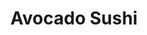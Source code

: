 ---
layout: place
title: "Avocado Sushi"
permalink: /new-york/staten-island/avocado-sushi.html
stateAbbr: NY
stateName: New York
cityName: Staten Island
seo:
  name: "Avocado Sushi"
  type: Restaurant
  links: null
description: "Avocado Sushi serves delicious sushi in Staten Island, New York. Try fresh Japanese dishes for a great dining experience. "
place_id: ChIJbTiZmq1LwokRoeJ7536OTvQ
photos:
  - name: >-
      places/ChIJbTiZmq1LwokRoeJ7536OTvQ/photos/AeeoHcKGQ9ToS3tBSiANmpdWHU5qZ9UmjqKU_rc6jeK1Wc-UZgOay4TZz1mJCBqAspKgkVN8XkZQo5M1Ar1yyvakF3m1tT-4Wz93-UFZSTQN-Sg1zQQabRrV5NTSiE8xU2MC9tmJrj5HnfWbD1_W6-H00xHIcU5lie8IIP0irUFOQPpZddW4niuOkANDy1J6Q5CveZTKEyoHwd0JUSR1ML-AdCuri8cQRqew_QP1tE7V4wr3O0HzTVCXoEPjarH5pXt32S2-VED0kC3E7Iq59cZFwTR4KNCxATrCfemNfiDFPBAeGA
    widthPx: 4032
    heightPx: 3024
    authorAttributions:
      - displayName: Avocado Sushi
        uri: https://maps.google.com/maps/contrib/107209733272866095942
        photoUri: >-
          https://lh3.googleusercontent.com/a-/ALV-UjVifcmucBj2H-gw9F66mqf85umefAhto_5Ux1Y79ppfRw0jT-s=s100-p-k-no-mo
    flagContentUri: >-
      https://www.google.com/local/imagery/report/?cb_client=maps_api_places.places_api&image_key=!1e10!2sAF1QipMdnsA1pwssq0WoywRhOQ-BVzour65kLbylxmCJ&hl=en-US
    googleMapsUri: >-
      https://www.google.com/maps/place//data=!3m4!1e2!3m2!1sAF1QipMdnsA1pwssq0WoywRhOQ-BVzour65kLbylxmCJ!2e10!4m2!3m1!1s0x89c24bad9a99386d:0xf44e8e7ee77be2a1
  - name: >-
      places/ChIJbTiZmq1LwokRoeJ7536OTvQ/photos/AeeoHcL5qPrjPmof1Ttohkrhpddj5Y9OrYgmG9C3UG4-fmcu0hbXdetMtSUgvF_ubTBKehRjkooK2wbAOCtXywLmou_pgQTFg-XExDtktyivax4wWxtNCSe_AUpaCIXfpezfQTUmIui-u8tfWQvWuIdAdkcyihfZsrtEitqU_f0y6Wh7J2RSFysxEn2IAMjcWqUgw5wkc8aOm0H4h5XmBZi-J_3aQdltCZPQSacupN8vKYeddwH6xFuyr6dxEXmm_4JNE4fmFn4KXqJCKsUcPE40clIQaJHku9H_19LCiWzxOKWkag
    widthPx: 1242
    heightPx: 2208
    authorAttributions:
      - displayName: Avocado Sushi
        uri: https://maps.google.com/maps/contrib/107209733272866095942
        photoUri: >-
          https://lh3.googleusercontent.com/a-/ALV-UjVifcmucBj2H-gw9F66mqf85umefAhto_5Ux1Y79ppfRw0jT-s=s100-p-k-no-mo
    flagContentUri: >-
      https://www.google.com/local/imagery/report/?cb_client=maps_api_places.places_api&image_key=!1e10!2sAF1QipOaLAq_wrdUoJqZq_1zLR1d1shLxKeuTNqS-ZV3&hl=en-US
    googleMapsUri: >-
      https://www.google.com/maps/place//data=!3m4!1e2!3m2!1sAF1QipOaLAq_wrdUoJqZq_1zLR1d1shLxKeuTNqS-ZV3!2e10!4m2!3m1!1s0x89c24bad9a99386d:0xf44e8e7ee77be2a1
  - name: >-
      places/ChIJbTiZmq1LwokRoeJ7536OTvQ/photos/AeeoHcKRC5A6JOX1hG-yoZKHBqvB1MgzrhXd2b1eXrvmZ1-pjJH8cG0tDkGJ932rSYUewR_GlEfPsa0aZGneoesrwnlFgxhfoJAkXo1xSIQMg-b7ND_BwlS9JRd7avgypyX1jlA4qy-3N6n1yf9bat4GHiuMyZpB4ifeBMRlLeNvf8DdQze_z8xt443Vy9HyX-YT8BiDGqiGH0hR7tKgZG0AXcVArAdrsU7kWf_ni7PhtBTGHcRvFITeMX5OpPZkD-udmQsbEK-VXMlRnFpI0ae7uxuWE1rVhSw8XPqV6FZhXp7Qx3wVRPiCfTg8NsUPZOISHrgE9Fe99U1KGMiLFVPdOMJVvQ6hstn-XfV0fWMStHHKCZUZfIh3lak7n10B7X8m40-oCv88sRI2ZLEh1HUll14HSuy67BzANlEIN64eISs
    widthPx: 1087
    heightPx: 1265
    authorAttributions:
      - displayName: Minnie Cutz
        uri: https://maps.google.com/maps/contrib/101365458565089344044
        photoUri: >-
          https://lh3.googleusercontent.com/a-/ALV-UjXFagH_ZcJXEmGuCx06t9sN1MLpF8_dzbbHTJvAmo4lE7ywtGQ=s100-p-k-no-mo
    flagContentUri: >-
      https://www.google.com/local/imagery/report/?cb_client=maps_api_places.places_api&image_key=!1e10!2sCIHM0ogKEICAgICrltWAMQ&hl=en-US
    googleMapsUri: >-
      https://www.google.com/maps/place//data=!3m4!1e2!3m2!1sCIHM0ogKEICAgICrltWAMQ!2e10!4m2!3m1!1s0x89c24bad9a99386d:0xf44e8e7ee77be2a1
  - name: >-
      places/ChIJbTiZmq1LwokRoeJ7536OTvQ/photos/AeeoHcLlrpIQhQ6AzLf4uw-qwq3PSgVEQY9OOC_q639Wq07r7ZoSCX5yae08zRWdqPHngyJF7TQLWsQaOJRvMikMuQoSNviM9H7ns238lK2bNchTsRZImTX1WUQc2US34AWkueLYX7ZfeG_5T3j38Mf0SqkGFk0jAuGR66cYJdGueEXvF0xuReypKZogz_rgSaDuT9oYjeiGrSGLSyrhKHbwoZSBa3Wb6RMQDFADdtbIdYg39xawOTkcawvaIFdcqHMO1Zrp9ulbAX3UxVcRvDnACU-compeayH8yiK42lby4PmseBVsn5zINbub7gjL96YfgsWMyztmsmK7OOv2zApEi--IKGviEXa2lEpWzzbgbGCUm3TXnEZ89mkmKtl7sndubKc3OZj8_02MnRUFXVtvvb7uyQT3CZpzLCalSxU2UVxhZw
    widthPx: 2850
    heightPx: 2800
    authorAttributions:
      - displayName: Duke Nukem
        uri: https://maps.google.com/maps/contrib/102822142307308115409
        photoUri: >-
          https://lh3.googleusercontent.com/a-/ALV-UjXajJBFpfO8UN4HsnqXXkCsXeUy9w-Lbr-1eslGPmHnZLpjvWMK=s100-p-k-no-mo
    flagContentUri: >-
      https://www.google.com/local/imagery/report/?cb_client=maps_api_places.places_api&image_key=!1e10!2sCIHM0ogKEICAgIDTy72gSw&hl=en-US
    googleMapsUri: >-
      https://www.google.com/maps/place//data=!3m4!1e2!3m2!1sCIHM0ogKEICAgIDTy72gSw!2e10!4m2!3m1!1s0x89c24bad9a99386d:0xf44e8e7ee77be2a1
  - name: >-
      places/ChIJbTiZmq1LwokRoeJ7536OTvQ/photos/AeeoHcIaSUiFX1i0Whr8MBc-I81ZQABteCxd12E4iAiV-UyK1HTmvVQ4kZpu-ebVstZ1pTxAYIbxu1QkU8eScNqW6xERRrDY80pvI0FrVivCYnL1ePTUKqsxJ7fubE_9Akuh0F2ZGbC50lGDjasdezZHGCD8V-sLb5OltBe3E5o7BkaKaBTZXOoTW52JJV9NJR9NSnk8o6Ri6qOB6IkfS2MMKPl3R-NMCLSi1OpO9HPs-61AiRqOoKBqMu031uooH1quFXVA2wmKLJ-OzcTJDy0qv3O1Z1eFqKBrANCOkV-4eVL5oqdANtbHJsX41IXL5nfDhVorB1qpB-1KAYd2ADSTPGOJEAnsq7dyKEprf0DgVR9odFCb3Q2fqebwig7ukPs8I13N83tteFMutwaWo3VoQN-Jm8zj7rDmhZyV6ZimjlwvhjlU
    widthPx: 3159
    heightPx: 3024
    authorAttributions:
      - displayName: Olga S.
        uri: https://maps.google.com/maps/contrib/115512849277108639223
        photoUri: >-
          https://lh3.googleusercontent.com/a/ACg8ocImoZb5vHpdjg_CxI0Z-0fU_7UAxeNYuD09r7fol-5k9t-VbQ=s100-p-k-no-mo
    flagContentUri: >-
      https://www.google.com/local/imagery/report/?cb_client=maps_api_places.places_api&image_key=!1e10!2sCIHM0ogKEICAgICOsqe_5AE&hl=en-US
    googleMapsUri: >-
      https://www.google.com/maps/place//data=!3m4!1e2!3m2!1sCIHM0ogKEICAgICOsqe_5AE!2e10!4m2!3m1!1s0x89c24bad9a99386d:0xf44e8e7ee77be2a1
  - name: >-
      places/ChIJbTiZmq1LwokRoeJ7536OTvQ/photos/AeeoHcKtLVYesuZZAqFzVM2XYVytUfGIRGVk_p5zXL0JFgQEAXZTmef6n0ki8DAN6oy3hAWSoMV2D-dAd4yQWdZK7l-BBVyyUfTagk5EzuuBveO_vWJ6-EQMj2Xhc3nwMixFKqfx-CYR1ulBZd6RfyPHDy1udQSPK4S4eNE1QQq7N40esc9M4vdsz_0t-RSUNQlxN6ah5ot5S4YNYncu2oKZtRorSHF2LE4TReO9Xhc5Kn0Z8Lb5-NLtOeva2_I2bpMY0d8OomwdXBEUWQnFistu9HwOUbS0PInjfUZF1qNXKxQIvBJ-8I2-_E2CazNwJnY32X-SwybHViatJ5MwY-NOVMzqkw9ZXKx7YYfWZf8E-O6IerLeRDdeF7hvhtbMsZcO8THoqn11BhKyKDUbumAGOTSLYDIpJT5b5ezMc1g9xoXmS4La
    widthPx: 3024
    heightPx: 4032
    authorAttributions:
      - displayName: Nicolas puma
        uri: https://maps.google.com/maps/contrib/108293790157876672473
        photoUri: >-
          https://lh3.googleusercontent.com/a/ACg8ocK7Gjwb27o0fG6L3TbmarUVS_ud2-dy1oooizEeFWPuJocc=s100-p-k-no-mo
    flagContentUri: >-
      https://www.google.com/local/imagery/report/?cb_client=maps_api_places.places_api&image_key=!1e10!2sCIHM0ogKEICAgIDes-GBtwE&hl=en-US
    googleMapsUri: >-
      https://www.google.com/maps/place//data=!3m4!1e2!3m2!1sCIHM0ogKEICAgIDes-GBtwE!2e10!4m2!3m1!1s0x89c24bad9a99386d:0xf44e8e7ee77be2a1
  - name: >-
      places/ChIJbTiZmq1LwokRoeJ7536OTvQ/photos/AeeoHcKt1WlFV6bXwjhbHblwyQWgT2mmO7sIbAjK1q0lJlS2rFVjLLuxE1jwM3i-V9ghFzN0G_WXWVjUrWJtbzPgyGHFP2bbW9JFXE6gaOLdwLk6psYLuoSiaFvDkw1s7uyBsxfGFMzg07g1eGkhptX4b0T6ieylc9osbEBQxKqVKIhl_FJkMpMOB5OnQuyoCe1TblD9pHrnLklLixulhNxzEgg2HW1Y-kCwwEoBrbEmE7R-MiUm1JoOFd-zRIG3lNf0Ro2fC3s1ZL-phGTZLp6nNA_U4O7KVW0ZtIc_v-3Fm5KAX2YeK5axjg77Ts0QEB-8jYqEVJWgDX5RHfLd-M7WziVjV7PWJEL73cCwwImA6nWo1saD-5exZuSMDgVGGWoTPvCN--m3QrhZi2KHZtFOC05DASY-eozRQsig8hngKQVWQg
    widthPx: 3024
    heightPx: 4032
    authorAttributions:
      - displayName: Karina wang
        uri: https://maps.google.com/maps/contrib/111730925198515907688
        photoUri: >-
          https://lh3.googleusercontent.com/a/ACg8ocKc6RXZ5Kf9VrBQQMU_2MB-OvalYjaSAbftvGoiPpUIaqBh_Q=s100-p-k-no-mo
    flagContentUri: >-
      https://www.google.com/local/imagery/report/?cb_client=maps_api_places.places_api&image_key=!1e10!2sCIHM0ogKEICAgICHkLK8IA&hl=en-US
    googleMapsUri: >-
      https://www.google.com/maps/place//data=!3m4!1e2!3m2!1sCIHM0ogKEICAgICHkLK8IA!2e10!4m2!3m1!1s0x89c24bad9a99386d:0xf44e8e7ee77be2a1
  - name: >-
      places/ChIJbTiZmq1LwokRoeJ7536OTvQ/photos/AeeoHcJuGRFITycHl-EmWc_6WKZXLRHFZ8G8cUoIFSOSoze_1TqPVGqFBp6SYQlKxG9fO_o6hF9Vh1Slne93U4NJ0Q4zINZRlK5igncZCFNeOJ4K3xjhpMqO1bNWhzk5crdE-bhh8UVwFOfolwG5XijUr8DagPx_jhp9S8_KaUwH_k1Gt2eVTEDplRk8llfb__0pSLXPZWIS0Kv1jv8QGPT_NPQKYyOBp-7iHqrZtnT-j2OF0EJadN_XfuflRvgoGX_t7PWp5Bi56bX5QPEFc2qtnNu9TZh7DRQYRZLOaTG4B_eeydVFq8did-CnfXbp0NNBvLYfiOGdrTegsHa_wWjSRZvKSr-cTWuMtIjNrQpdQySdRXtrg-2izqduq2OqT0liUH1_NzxXF3aqNf9iy7TiJbK8jsOPTjzZhK9nHHwPudLAzg
    widthPx: 4000
    heightPx: 3000
    authorAttributions:
      - displayName: Donald Sheehan
        uri: https://maps.google.com/maps/contrib/112801539853914183578
        photoUri: >-
          https://lh3.googleusercontent.com/a-/ALV-UjXqU2gZ8iE4ymZFspW4R_n2hglwEjM6UVWEJ3W_hzeLvxfZ2Kot=s100-p-k-no-mo
    flagContentUri: >-
      https://www.google.com/local/imagery/report/?cb_client=maps_api_places.places_api&image_key=!1e10!2sCIHM0ogKEICAgIDanuyyeA&hl=en-US
    googleMapsUri: >-
      https://www.google.com/maps/place//data=!3m4!1e2!3m2!1sCIHM0ogKEICAgIDanuyyeA!2e10!4m2!3m1!1s0x89c24bad9a99386d:0xf44e8e7ee77be2a1
  - name: >-
      places/ChIJbTiZmq1LwokRoeJ7536OTvQ/photos/AeeoHcKpmtLSZLbBzSuiq5QZAMT1D_vE68LKo7tfblzYKvPR7A4-E85VsWcJPXMRPIScMsZFQnglZ70Tu0XmAcm8PYVS5x60TlTHi6nZNJmoFxv5Msg94gUugrBdZqPDNLliA8g6J0_QpuScZGcyrklYGnYorGq82alRok5Shfq7cGV5T6JfjXWbfatXDXOSN7DlyTlqLKaa54zZPKz0TmLjE9yaYRaNkBsyY9KhT58uHuMBKFKHSYQpAgPDawAXQSfmqbhkff59g_Mn8Qo9mHlz0kuLh63NedvyklvIPb9Ddxh2WictLjt_HQwbHFO4JG9cm9Ul_fA07WwQOs0Lb60HhWn2e9_yZgB5ESNvZ8uQKO2rsa7oh6Tk0sGyNxdZPMBSQ6hVDLvEaPdiRghod_rvys7ggHZhE-4WA8X7Kv3rEbqs1ik
    widthPx: 3840
    heightPx: 2880
    authorAttributions:
      - displayName: 勤文陈
        uri: https://maps.google.com/maps/contrib/101226395268893118455
        photoUri: >-
          https://lh3.googleusercontent.com/a-/ALV-UjWak27z1eHsks7QBB-zKadXUzBjaerNkbjiL8l19aAAF20hbyKG=s100-p-k-no-mo
    flagContentUri: >-
      https://www.google.com/local/imagery/report/?cb_client=maps_api_places.places_api&image_key=!1e10!2sCIHM0ogKEICAgICq1pHXswE&hl=en-US
    googleMapsUri: >-
      https://www.google.com/maps/place//data=!3m4!1e2!3m2!1sCIHM0ogKEICAgICq1pHXswE!2e10!4m2!3m1!1s0x89c24bad9a99386d:0xf44e8e7ee77be2a1
  - name: >-
      places/ChIJbTiZmq1LwokRoeJ7536OTvQ/photos/AeeoHcLsB_X8B11AAccIKZcPvLd9bIcMUR-oUxffDu9CeIXjezFDGEOk3A1m9fxs3SbVPOZr7Yy2Usxlvrc8jOPt1N-8LGTQMPQphsJMT3fmZQWw36jvKQ7OWsYduWWNRdUUVjnepUMDkCtgSm4aGymLI4oEjHNUyQpqScYQ0JWvD6fpvZ1_3rqdFHR9jMnD97vaozH5hdGPG_kAoodprPw1Rtin_ZHm8yXUIZtrear905QZeyY_sDQf22UCbGReOekkLTu2iUxNzpuXoIzrjK_3fwa5_pDF7wDhK2Me06sq7GfkNehflJc4EZaLbiWt35Dk3k6WbA0Qod6EriBx3cJZlYEeYzhD32mesuQ0aaV7M3g2glgRO-J3zNJXkY5B5mZ5k76qLlfH9ZDbvKvNm6f3-owIE1xP1F3oFbB9qX5dBot7IQ
    widthPx: 3024
    heightPx: 4032
    authorAttributions:
      - displayName: Olga S.
        uri: https://maps.google.com/maps/contrib/115512849277108639223
        photoUri: >-
          https://lh3.googleusercontent.com/a/ACg8ocImoZb5vHpdjg_CxI0Z-0fU_7UAxeNYuD09r7fol-5k9t-VbQ=s100-p-k-no-mo
    flagContentUri: >-
      https://www.google.com/local/imagery/report/?cb_client=maps_api_places.places_api&image_key=!1e10!2sCIHM0ogKEICAgICOsqe_JA&hl=en-US
    googleMapsUri: >-
      https://www.google.com/maps/place//data=!3m4!1e2!3m2!1sCIHM0ogKEICAgICOsqe_JA!2e10!4m2!3m1!1s0x89c24bad9a99386d:0xf44e8e7ee77be2a1
address: 4342 Amboy Rd, Staten Island, NY 10312, USA
street: 4342 Amboy Rd
city: Staten Island
state: NY
zip: '10312'
country: USA
neighborhood: Eltingville
latitude: '40.545101'
longitude: '-74.159957'
accessibility_options:
  wheelchairAccessibleEntrance: true
  wheelchairAccessibleRestroom: true
  wheelchairAccessibleSeating: true
business_status: OPERATIONAL
name: Avocado Sushi
google_maps_links:
  directionsUri: >-
    https://www.google.com/maps/dir//''/data=!4m7!4m6!1m1!4e2!1m2!1m1!1s0x89c24bad9a99386d:0xf44e8e7ee77be2a1!3e0
  placeUri: https://maps.google.com/?cid=17604164669138526881
  writeAReviewUri: >-
    https://www.google.com/maps/place//data=!4m3!3m2!1s0x89c24bad9a99386d:0xf44e8e7ee77be2a1!12e1
  reviewsUri: >-
    https://www.google.com/maps/place//data=!4m4!3m3!1s0x89c24bad9a99386d:0xf44e8e7ee77be2a1!9m1!1b1
  photosUri: >-
    https://www.google.com/maps/place//data=!4m3!3m2!1s0x89c24bad9a99386d:0xf44e8e7ee77be2a1!10e5
primary_type: Sushi Restaurant
opening_hours:
  regular: null
  current: null
secondary_opening_hours:
  regular:
    weekdayDescriptions: null
    type: null
  current:
    weekdayDescriptions: null
    type: null
phone: null
price_level: null
price_range: null
rating: null
rating_count: 0
website: null
reviews: null
parking_options: null
payment_options: null
allow_dogs: null
curbside_pickup: null
delivery: null
dine_in: null
good_for_children: null
good_for_groups: null
good_for_sports: null
live_music: null
menu_for_children: null
outdoor_seating: null
reservable: null
restroom: null
serves_beer: null
serves_breakfast: null
serves_brunch: null
serves_cocktails: null
serves_coffee: null
serves_dinner: null
serves_dessert: null
serves_lunch: null
serves_vegetarian_food: null
serves_wine: null
takeout: null
summary: null

---